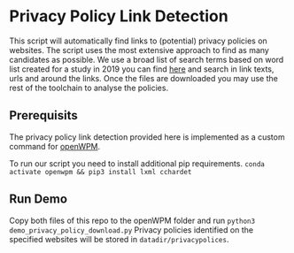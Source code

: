 # Privacy Policy Link Detection

This script will automatically find links to (potential) privacy policies on websites. The script uses the most extensive approach to find as many candidates as possible. We use a broad list of search terms based on word list created for a study in 2019 you can find [here](https://github.com/RUB-SysSec/we-value-your-privacy/blob/master/privacy_wording.json) and search in link texts, urls and around the links. Once the files are downloaded you may use the rest of the toolchain to analyse the policies.

## Prerequisits

The privacy policy link detection provided here is implemented as a custom command for [openWPM](https://github.com/mozilla/OpenWPM).

To run our script you need to install additional pip requirements.
`conda activate openwpm && pip3 install lxml cchardet`

## Run Demo
Copy both files of this repo to the openWPM folder and run 
`python3 demo_privacy_policy_download.py`
Privacy policies identified on the specified websites will be stored in `datadir/privacypolices`.